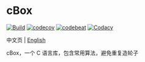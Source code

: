 # cBox

[![Build](https://github.com/enkiller/cbox/actions/workflows/action.yml/badge.svg?branch=master)](https://github.com/enkiller/cbox/actions/workflows/action.yml)
[![codecov](https://codecov.io/gh/enkiller/cbox/branch/master/graph/badge.svg?token=65DPVSWYWI)](https://codecov.io/gh/enkiller/cbox)
[![codebeat](https://codebeat.co/badges/10331b39-2f71-4802-b5e7-a8cb56b51880)](https://codebeat.co/projects/github-com-enkiller-cbox-master)
[![Codacy](https://app.codacy.com/project/badge/Grade/f8e7887179964340bfafaf983cbf4ebf)](https://app.codacy.com/gh/enkiller/cbox/dashboard?utm_source=gh&utm_medium=referral&utm_content=&utm_campaign=Badge_grade)

中文页 | [English](README.md)

cBox，一个 C 语言库，包含常用算法，避免重复造轮子
